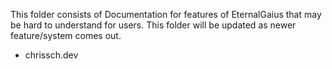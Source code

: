 This folder consists of Documentation for features of EternalGaius that may be hard to understand for users.
This folder will be updated as newer feature/system comes out.

- chrissch.dev